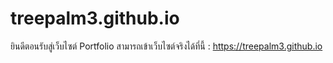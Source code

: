 # treepalm3.github.io
ยินดีตอนรับสู่เว็บไซต์ Portfolio
สามารถเข้าเว็บไซต์จริงได้ที่นี้ : https://treepalm3.github.io